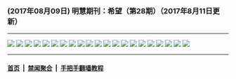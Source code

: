### (2017年08月09日) 明慧期刊：希望（第28期）（2017年8月11日更新）  

---

<img src="http://qikan.minghui.org/mhqkpage/qikanimage/2017/08/09/xiwang28_a5_read-online1.png"/> 

<img src="http://qikan.minghui.org/mhqkpage/qikanimage/2017/08/09/xiwang28_a5_read-online2.png"/> 

<img src="http://qikan.minghui.org/mhqkpage/qikanimage/2017/08/09/xiwang28_a5_read-online3.png"/> 

<img src="http://qikan.minghui.org/mhqkpage/qikanimage/2017/08/09/xiwang28_a5_read-online4.png"/> 

<img src="http://qikan.minghui.org/mhqkpage/qikanimage/2017/08/09/xiwang28_a5_read-online5.png"/> 

<img src="http://qikan.minghui.org/mhqkpage/qikanimage/2017/08/09/xiwang28_a5_read-online6.png"/> 

<img src="http://qikan.minghui.org/mhqkpage/qikanimage/2017/08/09/xiwang28_a5_read-online7.png"/> 

<img src="http://qikan.minghui.org/mhqkpage/qikanimage/2017/08/09/xiwang28_a5_read-online8.png"/> 

<img src="http://qikan.minghui.org/mhqkpage/qikanimage/2017/08/09/xiwang28_a5_read-online9.png"/> 

<img src="http://qikan.minghui.org/mhqkpage/qikanimage/2017/08/09/xiwang28_a5_read-online10.png"/> 

<img src="http://qikan.minghui.org/mhqkpage/qikanimage/2017/08/09/xiwang28_a5_read-online11.png"/> 

<img src="http://qikan.minghui.org/mhqkpage/qikanimage/2017/08/09/xiwang28_a5_read-online12.png"/> 

<img src="http://qikan.minghui.org/mhqkpage/qikanimage/2017/08/09/xiwang28_a5_read-online13.png"/> 

<img src="http://qikan.minghui.org/mhqkpage/qikanimage/2017/08/09/xiwang28_a5_read-online14.png"/> 

<img src="http://qikan.minghui.org/mhqkpage/qikanimage/2017/08/09/xiwang28_a5_read-online15.png"/> 

<img src="http://qikan.minghui.org/mhqkpage/qikanimage/2017/08/09/xiwang28_a5_read-online16.png"/> 

<img src="http://qikan.minghui.org/mhqkpage/qikanimage/2017/08/09/xiwang28_a5_read-online17.png"/> 

<img src="http://qikan.minghui.org/mhqkpage/qikanimage/2017/08/09/xiwang28_a5_read-online18.png"/> 

<img src="http://qikan.minghui.org/mhqkpage/qikanimage/2017/08/09/xiwang28_a5_read-online19.png"/> 

<img src="http://qikan.minghui.org/mhqkpage/qikanimage/2017/08/09/xiwang28_a5_read-online20.png"/> 

<img src="http://qikan.minghui.org/mhqkpage/qikanimage/2017/08/09/xiwang28_a5_read-online21.png"/> 



---

#### [首页](../../../..) &nbsp;|&nbsp; [禁闻聚合](https://github.com/gfw-breaker/banned-news) &nbsp;|&nbsp; [手把手翻墙教程](https://github.com/gfw-breaker/guides) 